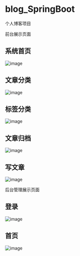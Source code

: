 # blog_SpringBoot
个人博客项目

前台展示页面
## 系统首页
![image](https://user-images.githubusercontent.com/52456558/133709745-ca52723b-d512-4b77-b28c-9d6c88ffd01f.png)

## 文章分类
![image](https://user-images.githubusercontent.com/52456558/133709820-000ba6e7-b376-4700-97c2-eb3ba9b442fa.png)

## 标签分类
![image](https://user-images.githubusercontent.com/52456558/133709851-de2d0474-ec4d-4be8-ac08-9f9b1a579bb5.png)

## 文章归档
![image](https://user-images.githubusercontent.com/52456558/133709904-ce002c25-9827-49c7-a6f3-e5bf8cbdcf29.png)

## 写文章
![image](https://user-images.githubusercontent.com/52456558/133710000-21f4568f-4fd6-455c-bfdd-1491122d0e89.png)


后台管理展示页面

## 登录
![image](https://user-images.githubusercontent.com/52456558/133710162-dbf28a86-4500-47fb-acb1-d3e11f04426d.png)


## 首页
![image](https://user-images.githubusercontent.com/52456558/133710213-943f5dc9-63b2-49c7-8ff0-86f58234395d.png)

